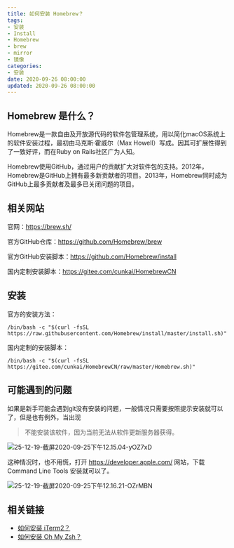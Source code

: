 ```yaml
---
title: 如何安装 Homebrew？
tags:
- 安装
- Install
- Homebrew
- brew
- mirror
- 镜像
categories:
- 安装
date: 2020-09-26 08:00:00
updated: 2020-09-26 08:00:00
---
```


## Homebrew 是什么？

Homebrew是一款自由及开放源代码的软件包管理系统，用以简化macOS系统上的软件安装过程，最初由马克斯·霍威尔（Max Howell）写成。因其可扩展性得到了一致好评，而在Ruby on Rails社区广为人知。

Homebrew使用GitHub，通过用户的贡献扩大对软件包的支持。2012年，Homebrew是GitHub上拥有最多新贡献者的项目。2013年，Homebrew同时成为GitHub上最多贡献者及最多已关闭问题的项目。

## 相关网站

官网：https://brew.sh/

官方GitHub仓库：https://github.com/Homebrew/brew

官方GitHub安装脚本：https://github.com/Homebrew/install

国内定制安装脚本：https://gitee.com/cunkai/HomebrewCN

<!-- more -->

## 安装

官方的安装方法：

```
/bin/bash -c "$(curl -fsSL https://raw.githubusercontent.com/Homebrew/install/master/install.sh)"
```

国内定制的安装脚本：

```
/bin/bash -c "$(curl -fsSL https://gitee.com/cunkai/HomebrewCN/raw/master/Homebrew.sh)"
```

## 可能遇到的问题

如果是新手可能会遇到git没有安装的问题，一般情况只需要按照提示安装就可以了，但是也有例外，当出现

> 不能安装该软件，因为当前无法从软件更新服务器获得。

![25-12-19-截屏2020-09-25下午12.15.04-yOZ7xD](https://up-img.yonghong.tech/pic/2020/09/25-12-19-%E6%88%AA%E5%B1%8F2020-09-25%20%E4%B8%8B%E5%8D%8812.15.04-yOZ7xD.png)

这种情况时，也不用慌，打开 https://developer.apple.com/ 网站，下载 Command Line Tools 安装就可以了。

![25-12-19-截屏2020-09-25下午12.16.21-OZrMBN](https://up-img.yonghong.tech/pic/2020/09/25-12-19-%E6%88%AA%E5%B1%8F2020-09-25%20%E4%B8%8B%E5%8D%8812.16.21-OZrMBN.png)

## 相关链接

- [如何安装 iTerm2？](/install/install-iterm2/)
- [如何安装 Oh My Zsh？](/install/install-oh-my-zsh/)